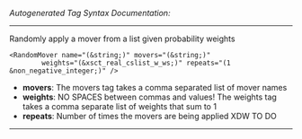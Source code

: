 _Autogenerated Tag Syntax Documentation:_

---
Randomly apply a mover from a list given probability weights

```
<RandomMover name="(&string;)" movers="(&string;)"
        weights="(&xsct_real_cslist_w_ws;)" repeats="(1 &non_negative_integer;)" />
```

-   **movers**: The movers tag takes a comma separated list of mover names
-   **weights**: NO SPACES between commas and values! The weights tag takes a comma separate list of weights that sum to 1
-   **repeats**: Number of times the movers are being applied XDW TO DO

---
